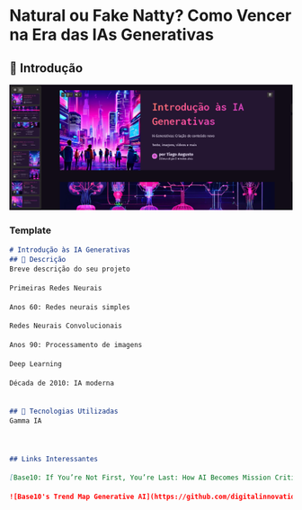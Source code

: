 # Natural ou Fake Natty? Como Vencer na Era das IAs Generativas

## 🚀 Introdução

![ALT Text](exemplos/IA.png)


### Template

```markdown
# Introdução às IA Generativas
## 📒 Descrição
Breve descrição do seu projeto

Primeiras Redes Neurais

Anos 60: Redes neurais simples

Redes Neurais Convolucionais

Anos 90: Processamento de imagens

Deep Learning

Década de 2010: IA moderna


## 🤖 Tecnologias Utilizadas
Gamma IA



## Links Interessantes

[Base10: If You’re Not First, You’re Last: How AI Becomes Mission Critical](https://base10.vc/post/generative-ai-mission-critical/)

![Base10's Trend Map Generative AI](https://github.com/digitalinnovationone/lab-natty-or-not/assets/730492/f4df26e8-f8f7-4419-8252-c69d73ea930c)
